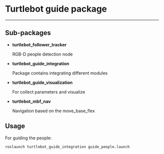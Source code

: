 # Turtlebot guide package

----
## Sub-packages

* **turtlebot\_follower\_tracker**

  RGB-D people detection node

* **turtlebot\_guide\_integration**

  Package contains integrating different modules

* **turtlebot\_guide\_visualization**

  For collect parameters and visualize

* **turtlebot\_mbf\_nav**

  Navigation based on the move_base_flex

## Usage

For guiding the people:  

``roslaunch turtlebot_guide_integration guide_people.launch``
